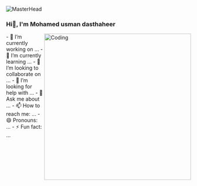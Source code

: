 ![MasterHead](https://www.duocircle.com/wp-content/uploads/2022/03/cyber-security-threat-protection.jpg)
### Hi👋, I'm Mohamed usman dasthaheer 

<img align="right" alt="Coding" width="400" src="https://www.duocircle.com/wp-content/uploads/2022/03/cyber-security-threat-protection.jpg">
<p>
- 🔭 I’m currently working on ...
- 🌱 I’m currently learning ...
- 👯 I’m looking to collaborate on ...
- 🤔 I’m looking for help with ...
- 💬 Ask me about ...
- 📫 How to reach me: ...
- 😄 Pronouns: ...
- ⚡ Fun fact: ...
</p>


